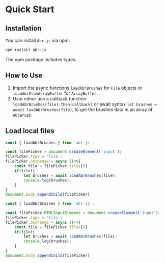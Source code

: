 # Quick Start

## Installation

You can install `Abr.js` via npm:

```bash
npm install abr-js
```

The npm package includes types.

## How to Use

1. Import the async functions `loadAbrBrushes` for `File` objects or `loadAbrFromArrayBuffer` for `ArrayBuffer`.
2. User either use a callback function `loadAbrBrushes(file).then(callback)` or await syntax `let brushes = await loadAbrBrushes(file)`, to get the brushes data in an array of `AbrBrush`.

## Load local files

```javascript [g1:JavaScript]
const { loadAbrBrushes } from 'abr-js';

const filePicker = document.createElement('input');
filePicker.type = 'file';
filePicker.onchange = async ()=>{
    const file = filePicker.files[0]
    if(file){
        let brushes = await loadAbrBrushes(file);
        console.log(brushes);
    }
}
document.body.appendChild(filePicker)
```

```typescript [g1:TypeScript]
const { loadAbrBrushes } from 'abr-js';

const filePicker:HTMLInputElement = document.createElement('input');
filePicker.type = 'file';
filePicker.onchange = async ()=>{
    const file = filePicker.files[0]
    if(file){
        let brushes = await loadAbrBrushes(file);
        console.log(brushes);
    }
}
document.body.appendChild(filePicker)

```